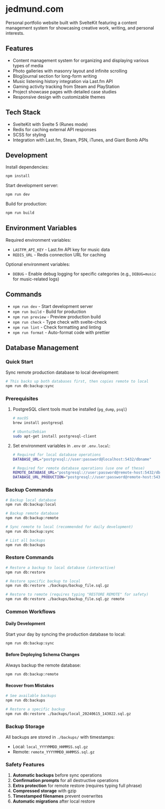 # jedmund.com

Personal portfolio website built with SvelteKit featuring a content management system for showcasing creative work, writing, and personal interests.

## Features

- Content management system for organizing and displaying various types of media
- Photo galleries with masonry layout and infinite scrolling
- Blog/journal section for long-form writing
- Music listening history integration via Last.fm API
- Gaming activity tracking from Steam and PlayStation
- Project showcase pages with detailed case studies
- Responsive design with customizable themes

## Tech Stack

- SvelteKit with Svelte 5 (Runes mode)
- Redis for caching external API responses
- SCSS for styling
- Integration with Last.fm, Steam, PSN, iTunes, and Giant Bomb APIs

## Development

Install dependencies:

```bash
npm install
```

Start development server:

```bash
npm run dev
```

Build for production:

```bash
npm run build
```

## Environment Variables

Required environment variables:

- `LASTFM_API_KEY` - Last.fm API key for music data
- `REDIS_URL` - Redis connection URL for caching

Optional environment variables:

- `DEBUG` - Enable debug logging for specific categories (e.g., `DEBUG=music` for music-related logs)

## Commands

- `npm run dev` - Start development server
- `npm run build` - Build for production
- `npm run preview` - Preview production build
- `npm run check` - Type check with svelte-check
- `npm run lint` - Check formatting and linting
- `npm run format` - Auto-format code with prettier

## Database Management

### Quick Start

Sync remote production database to local development:

```bash
# This backs up both databases first, then copies remote to local
npm run db:backup:sync
```

### Prerequisites

1. PostgreSQL client tools must be installed (`pg_dump`, `psql`)
   ```bash
   # macOS
   brew install postgresql
   
   # Ubuntu/Debian
   sudo apt-get install postgresql-client
   ```

2. Set environment variables in `.env` or `.env.local`:
   ```bash
   # Required for local database operations
   DATABASE_URL="postgresql://user:password@localhost:5432/dbname"
   
   # Required for remote database operations (use one of these)
   REMOTE_DATABASE_URL="postgresql://user:password@remote-host:5432/dbname"
   DATABASE_URL_PRODUCTION="postgresql://user:password@remote-host:5432/dbname"
   ```

### Backup Commands

```bash
# Backup local database
npm run db:backup:local

# Backup remote database
npm run db:backup:remote

# Sync remote to local (recommended for daily development)
npm run db:backup:sync

# List all backups
npm run db:backups
```

### Restore Commands

```bash
# Restore a backup to local database (interactive)
npm run db:restore

# Restore specific backup to local
npm run db:restore ./backups/backup_file.sql.gz

# Restore to remote (requires typing "RESTORE REMOTE" for safety)
npm run db:restore ./backups/backup_file.sql.gz remote
```

### Common Workflows

#### Daily Development
Start your day by syncing the production database to local:
```bash
npm run db:backup:sync
```

#### Before Deploying Schema Changes
Always backup the remote database:
```bash
npm run db:backup:remote
```

#### Recover from Mistakes
```bash
# See available backups
npm run db:backups

# Restore a specific backup
npm run db:restore ./backups/local_20240615_143022.sql.gz
```

### Backup Storage

All backups are stored in `./backups/` with timestamps:
- Local: `local_YYYYMMDD_HHMMSS.sql.gz`
- Remote: `remote_YYYYMMDD_HHMMSS.sql.gz`

### Safety Features

1. **Automatic backups** before sync operations
2. **Confirmation prompts** for all destructive operations
3. **Extra protection** for remote restore (requires typing full phrase)
4. **Compressed storage** with gzip
5. **Timestamped filenames** prevent overwrites
6. **Automatic migrations** after local restore
